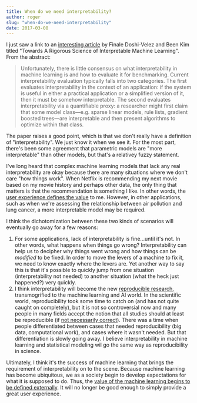 ```yaml
---
title: When do we need interpretability?
author: roger
slug: "when-do-we-need-interpretability"
date: 2017-03-08
---
```


I just saw a link to an [interesting article](https://arxiv.org/abs/1702.08608) by Finale Doshi-Velez and Been Kim titled "Towards A Rigorous Science of Interpretable Machine Learning". From the abstract:

> Unfortunately, there is little consensus on what interpretability in machine learning is and how to evaluate it for benchmarking. Current interpretability evaluation typically falls into two categories. The first evaluates interpretability in the context of an application: if the system is useful in either a practical application or a simplified version of it, then it must be somehow interpretable. The second evaluates interpretability via a quantifiable proxy: a researcher might first claim that some model class—e.g. sparse linear models, rule lists, gradient boosted trees—are interpretable and then present algorithms to optimize within that class.

The paper raises a good point, which is that we don't really have a definition of "interpretability". We just know it when we see it. For the most part, there's been some agreement that parametric models are "more interpretable" than other models, but that's a relativey fuzzy statement.

I've long heard that complex machine learning models that lack any real interpretability are okay because there are many situations where we don't care "how things work". When Netflix is recommending my next movie based on my movie history and perhaps other data, the only thing that matters is that the recommendation is something I like. In other words, the [user experience defines the value](http://simplystatistics.org/2017/01/23/ux-value/) to me. However, in other applications, such as when we're assessing the relationship between air pollution and lung cancer, a more interpretable model may be required. 

I think the dichotomization between these two kinds of scenarios will eventually go away for a few reasons:

1. For some applications, lack of interpretability is fine...until it's not. In other words, what happens when things go wrong? Interpretability can help us to decipher why things went wrong and how things can be *modified* to be fixed. In order to move the levers of a machine to fix it, we need to know exactly where the levers are. Yet another way to say this is that it's possible to quickly jump from one situation (interpretability not needed) to another situation (what the heck just happened?) very quickly. 
2.  I think interpretability will become the new [reproducible research](http://simplystatistics.org/2014/06/06/the-real-reason-reproducible-research-is-important/), transmogrified to the machine learning and AI world. In the scientific world, reproducibility took some time to catch on (and has not quite caught on completely), but it is not so controversial now and many people in many fields accept the notion that all studies should at least be reproducible (if [not necessarily correct](http://www.pnas.org/content/112/6/1645.full)). There was a time when people differentiated between cases that needed reproducibility (big data, computational work), and cases where it wasn't needed. But that differentiation is slowly going away. I believe interpretability in machine learning and statistical modeling wil go the same way as reproducibility in science.

Ultimately, I think it's the success of machine learning that brings the requirement of interpretability on to the scene. Because machine learning has become ubiquitous, we as a society begin to develop expectations for what it is supposed to do. Thus, the [value of the machine learning begins to be defined externally](http://simplystatistics.org/2017/01/23/ux-value/). It will no longer be good enough to simply provide a great user experience. 
